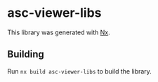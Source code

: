 # asc-viewer-libs

This library was generated with [Nx](https://nx.dev).

## Building

Run `nx build asc-viewer-libs` to build the library.
